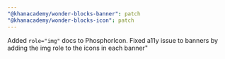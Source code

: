 ```yaml
---
"@khanacademy/wonder-blocks-banner": patch
"@khanacademy/wonder-blocks-icon": patch
---
```


Added `role="img"` docs to PhosphorIcon. Fixed a11y issue to banners by adding the img role to the icons in each banner"
